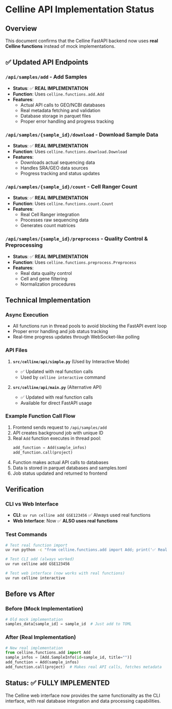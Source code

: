 # Celline API Implementation Status

## Overview
This document confirms that the Celline FastAPI backend now uses **real Celline functions** instead of mock implementations.

## ✅ Updated API Endpoints

### `/api/samples/add` - Add Samples
- **Status**: ✅ **REAL IMPLEMENTATION**
- **Function**: Uses `celline.functions.add.Add`
- **Features**:
  - Actual API calls to GEO/NCBI databases
  - Real metadata fetching and validation
  - Database storage in parquet files
  - Proper error handling and progress tracking

### `/api/samples/{sample_id}/download` - Download Sample Data
- **Status**: ✅ **REAL IMPLEMENTATION**
- **Function**: Uses `celline.functions.download.Download`
- **Features**:
  - Downloads actual sequencing data
  - Handles SRA/GEO data sources
  - Progress tracking and status updates

### `/api/samples/{sample_id}/count` - Cell Ranger Count
- **Status**: ✅ **REAL IMPLEMENTATION**
- **Function**: Uses `celline.functions.count.Count`
- **Features**:
  - Real Cell Ranger integration
  - Processes raw sequencing data
  - Generates count matrices

### `/api/samples/{sample_id}/preprocess` - Quality Control & Preprocessing
- **Status**: ✅ **REAL IMPLEMENTATION**
- **Function**: Uses `celline.functions.preprocess.Preprocess`
- **Features**:
  - Real data quality control
  - Cell and gene filtering
  - Normalization procedures

## Technical Implementation

### Async Execution
- All functions run in thread pools to avoid blocking the FastAPI event loop
- Proper error handling and job status tracking
- Real-time progress updates through WebSocket-like polling

### API Files
1. **`src/celline/api/simple.py`** (Used by Interactive Mode)
   - ✅ Updated with real function calls
   - Used by `celline interactive` command
   
2. **`src/celline/api/main.py`** (Alternative API)
   - ✅ Updated with real function calls
   - Available for direct FastAPI usage

### Example Function Call Flow
1. Frontend sends request to `/api/samples/add`
2. API creates background job with unique ID
3. Real `Add` function executes in thread pool:
   ```python
   add_function = Add(sample_infos)
   add_function.call(project)
   ```
4. Function makes actual API calls to databases
5. Data is stored in parquet databases and samples.toml
6. Job status updated and returned to frontend

## Verification

### CLI vs Web Interface
- **CLI**: `uv run celline add GSE123456` ✅ Always used real functions
- **Web Interface**: Now ✅ **ALSO uses real functions**

### Test Commands
```bash
# Test real function import
uv run python -c "from celline.functions.add import Add; print('✅ Real functions available')"

# Test CLI add (always worked)
uv run celline add GSE123456

# Test web interface (now works with real functions)
uv run celline interactive
```

## Before vs After

### Before (Mock Implementation)
```python
# Old mock implementation
samples_data[sample_id] = sample_id  # Just add to TOML
```

### After (Real Implementation)
```python
# New real implementation
from celline.functions.add import Add
sample_infos = [Add.SampleInfo(id=sample_id, title="")]
add_function = Add(sample_infos)
add_function.call(project)  # Makes real API calls, fetches metadata
```

## Status: ✅ FULLY IMPLEMENTED
The Celline web interface now provides the same functionality as the CLI interface, with real database integration and data processing capabilities.